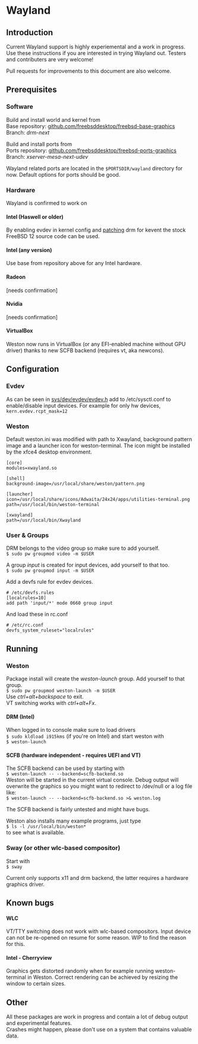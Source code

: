 # Wayland

## Introduction
Current Wayland support is highly experiemental and a work in progress. 
Use these instructions if you are interested in trying Wayland out. 
Testers and contributers are very welcome!

Pull requests for improvements to this document are also welcome.

## Prerequisites 

### Software
Build and install world and kernel from  
Base repository: [github.com/freebsddesktop/freebsd-base-graphics](https://github.com/freebsddesktop/freebsd-base-graphics "github")  
Branch: *drm-next*

Build and install ports from  
Ports repository: [github.com/freebsddesktop/freebsd-ports-graphics](https://github.com/freebsddesktop/freebsd-ports-graphics "github")  
Branch: *xserver-mesa-next-udev*

Wayland related ports are located in the `$PORTSDIR/wayland` directory for now. Default options for ports should be good.

### Hardware
Wayland is confirmed to work on  

#### Intel (Haswell or older) 
By enabling evdev in kernel config and [patching](https://reviews.freebsd.org/D7496 "link") drm for kevent the stock FreeBSD 12 source code can be used. 

#### Intel (any version)
Use base from repository above for any Intel hardware.

#### Radeon 
[needs confirmation]

#### Nvidia 
[needs confirmation]

#### VirtualBox
Weston now runs in VirtualBox (or any EFI-enabled machine without GPU driver) thanks to new SCFB backend (requires vt, aka newcons).


## Configuration

### Evdev
As can be seen in [sys/dev/evdev/evdev.h](https://github.com/FreeBSDDesktop/freebsd-base-graphics/blob/drm-next-4.7/sys/dev/evdev/evdev.h#L48-L58)
add to /etc/sysctl.conf to enable/disable input devices. For example for only hw devices,  
`kern.evdev.rcpt_mask=12`

### Weston
Default weston.ini was modified with path to Xwayland, background pattern image and a launcher icon for weston-terminal. 
The icon might be installed by the xfce4 desktop environment.
```
[core]
modules=xwayland.so

[shell]
background-image=/usr/local/share/weston/pattern.png

[launcher]
icon=/usr/local/share/icons/Adwaita/24x24/apps/utilities-terminal.png
path=/usr/local/bin/weston-terminal

[xwayland]
path=/usr/local/bin/Xwayland
```

### User & Groups
DRM belongs to the video group so make sure to add yourself.  
`$ sudo pw groupmod video -m $USER`

A group *input* is created for input devices, add yourself to that too.  
`$ sudo pw groupmod input -m $USER`  

Add a devfs rule for evdev devices.  
```
# /etc/devfs.rules
[localrules=10]
add path 'input/*' mode 0660 group input 
```
And load these in rc.conf  
```
# /etc/rc.conf
devfs_system_ruleset="localrules"
```
## Running

### Weston
Package install will create the *weston-launch* group. Add yourself to that group.  
`$ sudo pw groupmod weston-launch -m $USER`  
Use *ctrl+alt+backspace* to exit.  
VT switching works with *ctrl+alt+Fx*.  

#### DRM (Intel)
When logged in to console make sure to load drivers  
`$ sudo kldload i915kms`  (if you're on Intel)
and start weston with  
`$ weston-launch`

#### SCFB (hardware independent - requires UEFI and VT)
The SCFB backend can be used by starting with  
`$ weston-launch -- --backend=scfb-backend.so`  
Weston will be started in the current virtual console. 
Debug output will overwrite the graphics so you might want to redirect to /dev/null or a log file like:  
`$ weston-launch -- --backend=scfb-backend.so >& weston.log`  

The SCFB backend is fairly untested and might have bugs. 


Weston also installs many example programs, just type   
`$ ls -l /usr/local/bin/weston*`  
to see what is available. 

### Sway (or other wlc-based compositor)
Start with  
`$ sway`

Current only supports x11 and drm backend, the latter requires a hardware graphics driver.

## Known bugs
#### WLC
VT/TTY switching does not work with wlc-based compositors. Input device can not be re-opened on resume for some reason. WIP to find the reason for this.

#### Intel - Cherryview
Graphics gets distorted randomly when for example running weston-terminal in Weston. Correct rendering can be achieved by resizing the window to certain sizes. 

## Other

All these packages are work in progress and contain a lot of debug output and experimental features.  
Crashes might happen, please don't use on a system that contains valuable data.  
